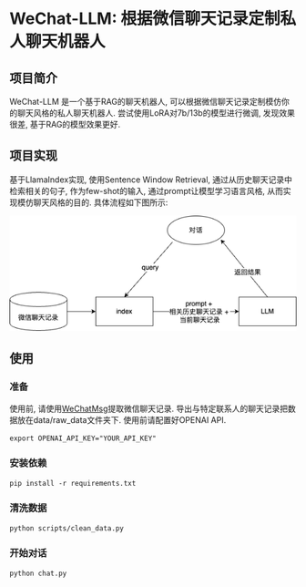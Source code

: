 # WeChat-LLM: 根据微信聊天记录定制私人聊天机器人

## 项目简介
WeChat-LLM 是一个基于RAG的聊天机器人, 可以根据微信聊天记录定制模仿你的聊天风格的私人聊天机器人. 尝试使用LoRA对7b/13b的模型进行微调, 发现效果很差, 基于RAG的模型效果更好.


## 项目实现
基于LlamaIndex实现, 使用Sentence Window Retrieval, 通过从历史聊天记录中检索相关的句子, 作为few-shot的输入, 通过prompt让模型学习语言风格, 从而实现模仿聊天风格的目的. 具体流程如下图所示: 

![](img/diagram.png)

## 使用

### 准备

使用前, 请使用[WeChatMsg](https://github.com/LC044/WeChatMsg)提取微信聊天记录. 导出与特定联系人的聊天记录把数据放在data/raw_data文件夹下. 使用前请配置好OPENAI API.

```
export OPENAI_API_KEY="YOUR_API_KEY"
```

### 安装依赖

```
pip install -r requirements.txt
```

### 清洗数据

```
python scripts/clean_data.py
```

### 开始对话
```
python chat.py
```
